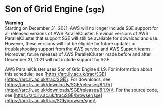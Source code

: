 # Son of Grid Engine \(`sge`\)<a name="schedulers.sge"></a>

**Warning**  
Starting on December 31, 2021, AWS will no longer include SGE support for all released versions of AWS ParallelCluster\. Previous versions of AWS ParallelCluster that support SGE will still be available for download and use\. However, these versions will not be eligible for future updates or troubleshooting support from the AWS service and AWS Support teams\. Moreover, future releases of AWS ParallelCluster made before and after December 31, 2021 will not include support for SGE\.

AWS ParallelCluster uses Son of Grid Engine 8\.1\.9\. For information about this scheduler, see [https://arc.liv.ac.uk/trac/SGE](https://arc.liv.ac.uk/trac/SGE)\. For downloads, see [https://arc.liv.ac.uk/downloads/SGE/releases/8.1.9/](https://arc.liv.ac.uk/downloads/SGE/releases/8.1.9/)\. For the source code, see [https://arc.liv.ac.uk/trac/SGE/browser/sge](https://arc.liv.ac.uk/trac/SGE/browser/sge)\.